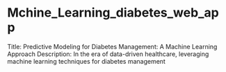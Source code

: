 # Mchine_Learning_diabetes_web_app
Title: Predictive Modeling for Diabetes Management: A Machine Learning Approach  Description:  In the era of data-driven healthcare, leveraging machine learning techniques for diabetes management 
